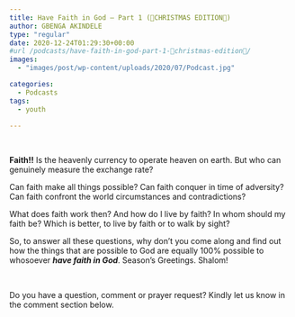 ```yaml
---
title: Have Faith in God – Part 1 (🎁CHRISTMAS EDITION🎁)
author: GBENGA AKINDELE
type: "regular"
date: 2020-12-24T01:29:30+00:00
#url /podcasts/have-faith-in-god-part-1-🎁christmas-edition🎁/
images: 
  - "images/post/wp-content/uploads/2020/07/Podcast.jpg"

categories:
  - Podcasts
tags:
  - youth

---
```

&nbsp;

**Faith!!** Is the heavenly currency to operate heaven on earth. But who can genuinely measure the exchange rate?

Can faith make all things possible? Can faith conquer in time of adversity? Can faith confront the world circumstances and contradictions?

What does faith work then? And how do I live by faith? In whom should my faith be? Which is better, to live by faith or to walk by sight?

So, to answer all these questions, why don’t you come along and find out how the things that are possible to God are equally 100% possible to whosoever **_have faith in God_**. Season’s Greetings. Shalom!

&nbsp;

Do you have a question, comment or prayer request? Kindly let us know in the comment section below.
